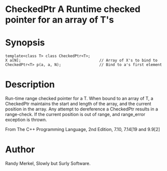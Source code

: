 # CheckedPtr<T> A Runtime checked pointer for an array of T's

# Synopsis

    template<class T> class CheckedPtr<T>;
    X a[N];                                   // Array of X's to bind to
    CheckedPtr<T> p(a, a, N);                 // Bind to a's first element

# Description

Run-time range checked pointer for a T. When bound to an array of T, a
CheckedPtr<T> maintains the start and length of the array, and the current
position in the array. Any attempt to dereference a CheckedPtr<T> results in a
range-check. If the current position is out of range, and range_error
exception is thrown.

From The C++ Programming Language, 2nd Edition, 7.10, 7.14[19 and 9.9[2]

# Author

Randy Merkel, Slowly but Surly Software.
